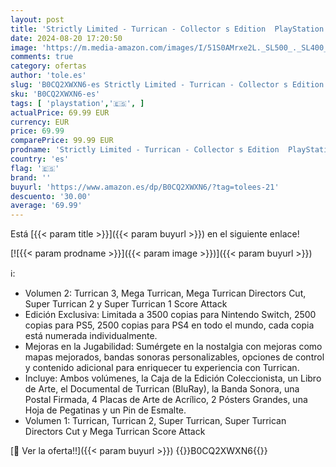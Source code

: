 ```yaml
---
layout: post
title: 'Strictly Limited - Turrican - Collector s Edition  PlayStation 4 '
date: 2024-08-20 17:20:50
image: 'https://m.media-amazon.com/images/I/51S0AMrxe2L._SL500_._SL400_.jpg'
comments: true
category: ofertas
author: 'tole.es'
slug: 'B0CQ2XWXN6-es Strictly Limited - Turrican - Collector s Edition...'
sku: 'B0CQ2XWXN6-es'
tags: [ 'playstation','🇪🇸', ]
actualPrice: 69.99 EUR
currency: EUR
price: 69.99
comparePrice: 99.99 EUR
prodname: 'Strictly Limited - Turrican - Collector s Edition  PlayStation 4 '
country: 'es'
flag: '🇪🇸'
brand: ''
buyurl: 'https://www.amazon.es/dp/B0CQ2XWXN6/?tag=tolees-21'
descuento: '30.00'
average: '69.99'
---
```


Está [{{< param title >}}]({{< param buyurl >}}) en el siguiente enlace!

[![{{< param prodname >}}]({{< param image >}})]({{< param buyurl >}})

ℹ️:

- Volumen 2: Turrican 3, Mega Turrican, Mega Turrican Directors Cut, Super Turrican 2 y Super Turrican 1 Score Attack
- Edición Exclusiva: Limitada a 3500 copias para Nintendo Switch, 2500 copias para PS5, 2500 copias para PS4 en todo el mundo, cada copia está numerada individualmente.
- Mejoras en la Jugabilidad: Sumérgete en la nostalgia con mejoras como mapas mejorados, bandas sonoras personalizables, opciones de control y contenido adicional para enriquecer tu experiencia con Turrican.
- Incluye: Ambos volúmenes, la Caja de la Edición Coleccionista, un Libro de Arte, el Documental de Turrican (BluRay), la Banda Sonora, una Postal Firmada, 4 Placas de Arte de Acrílico, 2 Pósters Grandes, una Hoja de Pegatinas y un Pin de Esmalte.
- Volumen 1: Turrican, Turrican 2, Super Turrican, Super Turrican Directors Cut y Mega Turrican Score Attack

[🛒 Ver la oferta!!]({{< param buyurl >}})
{{<world>}}B0CQ2XWXN6{{</world>}}
